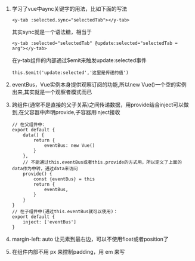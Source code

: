 1. 学习了vue中aync关键字的用法，比如下面的写法

   ```vue
   <y-tab :selected.sync="selectedTab"></y-tab>
   ```

   其实sync就是一个语法糖，相当于

   ```vue
   <y-tab :selected="selectedTab" @update:selected="selectedTab = arg"></y-tab>
   ```

   在y-tab组件的内部通过$emit来触发update:selected事件

   ```vue
   this.$emit('update:selected','这里是传递的值')
   ```

2. eventBus，Vue实例本身提供观察订阅的功能,所以new Vue()一个空的实例出来,其实就是一个观察者模式而已

3. 跨组件(通常不是直接的父子关系)之间传递数据，用provide结合inject可以做到,在父容器中声明provide,子容器用inject接收

   ```vue
   // 在父组件中:
   export default {
       data() {
           return {
               eventBus: new Vue()
           }
       },
       // 不能通过this.eventBus或者this.provide的方式用，所以定义了上面的data作为中转，通过data来访问
       provide() {
           const {eventBus} = this
           return {
               eventBus,
           }
       }
   }
   // 在子组件中(通过this.eventBus就可以使用)：
   export default {
       inject: ['eventBus']
   }
   ```

4. margin-left: auto 让元素到最右边，可以不使用float或者position了

5. 在组件内部不用 px 来控制padding，用 em 来写